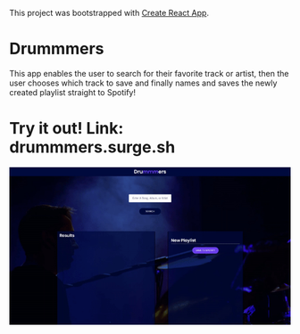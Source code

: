 This project was bootstrapped with [Create React App](https://github.com/facebook/create-react-app).

# Drummmers

This app enables the user to search for their favorite track or artist, then the user chooses which track
to save and finally names and saves the newly created playlist straight to Spotify!

# Try it out! Link: drummmers.surge.sh

![gif](src/Components/App/drummmers.gif)

